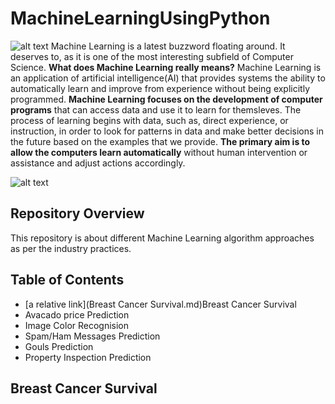 # MachineLearningUsingPython
![alt text](https://github.com/suchit-insaid/Python-Machine-Learning-Projects/blob/main/image/banner.png)
Machine Learning is a latest buzzword floating around. It deserves to, as it is one of the most interesting subfield of Computer Science.
**What does Machine Learning really means?**
Machine Learning is an application of artificial intelligence(AI) that provides systems the ability to automatically learn and improve from experience without being explicitly programmed.
**Machine Learning focuses on the development of computer programs** that can access data and use it to learn for themsleves.
The process of learning begins with data, such as, direct experience, or instruction, in order to look for patterns in data and make better decisions in the future based on the examples that we provide. **The primary aim is to allow the computers learn automatically** without human intervention or assistance and adjust actions accordingly.

![alt text](https://github.com/suchit-insaid/Python-Machine-Learning-Projects/blob/main/image/mlflow.png)

## Repository Overview

This repository is about different Machine Learning algorithm approaches as per the industry practices.

## Table of Contents

* [a relative link](Breast Cancer Survival.md)Breast Cancer Survival
* Avacado price Prediction
* Image Color Recognision
* Spam/Ham Messages Prediction
* Gouls Prediction
* Property Inspection Prediction

## Breast Cancer Survival

